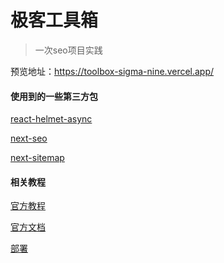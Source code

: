 # 极客工具箱

> 一次seo项目实践

预览地址：https://toolbox-sigma-nine.vercel.app/

#### 使用到的一些第三方包

[react-helmet-async](https://www.npmjs.com/package/react-helmet-async)

[next-seo](https://www.npmjs.com/package/next-seo)

[next-sitemap](https://www.npmjs.com/package/next-sitemap)

#### 相关教程

[官方教程](https://nextjs.org/learn?utm_source=create-next-app&utm_medium=default-template&utm_campaign=create-next-app)

[官方文档](https://nextjs.org/docs?utm_source=create-next-app&utm_medium=default-template&utm_campaign=create-next-app)

[部署](https://vercel.com?utm_source=create-next-app&utm_medium=default-template&utm_campaign=create-next-app)